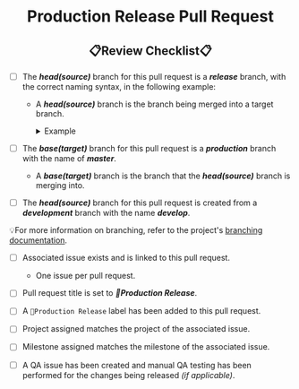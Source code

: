 <!--
    !! NOTE !! - ONLY PROJECT OWNERS AND MAINTAINERS CAN CREATE PRODUCTION AND PREVIEW RELEASE PULL REQUESTS
    Please use the "production-release-pr" pull request template if you have contributions to make.
-->
<!--suppress HtmlDeprecatedAttribute -->
<h1 style="font-weight:bold" align="center">Production Release Pull Request</h1>
<h2 style="font-weight:bold" align="center">📋Review Checklist📋</h2>

- [ ] The **_head(source)_** branch for this pull request is a **_release_** branch, with the correct naming syntax, in the following example:
  - A **_head(source)_** branch is the branch being merged into a target branch.
    <details closed><summary>Example</summary>

      ``` xml
      Syntax: release/v<major>.<minor>.<patch>
      Example: release/v1.2.3
      ```
    </details>

- [ ] The **_base(target)_** branch for this pull request is a **_production_** branch with the name of **_master_**.
  - A **_base(target)_** branch is the branch that the **_head(source)_** branch is merging into.

- [ ] The **_head(source)_** branch for this pull request is created from a **_development_** branch with the name **_develop_**.

💡For more information on branching, refer to the project's [branching documentation](https://github.com/KinsonDigital/.github/blob/master/docs/Branching.md).

- [ ] Associated issue exists and is linked to this pull request.
  - One issue per pull request.

- [ ] Pull request title is set to _**🚀Production Release**_.

- [ ] A `🚀Production Release` label has been added to this pull request. 

- [ ] Project assigned matches the project of the associated issue.

- [ ] Milestone assigned matches the milestone of the associated issue.

- [ ] A QA issue has been created and manual QA testing has been performed for the changes being released _(if applicable)_.

